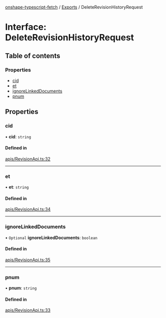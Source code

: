 [onshape-typescript-fetch](../README.md) / [Exports](../modules.md) / DeleteRevisionHistoryRequest

# Interface: DeleteRevisionHistoryRequest

## Table of contents

### Properties

- [cid](DeleteRevisionHistoryRequest.md#cid)
- [et](DeleteRevisionHistoryRequest.md#et)
- [ignoreLinkedDocuments](DeleteRevisionHistoryRequest.md#ignorelinkeddocuments)
- [pnum](DeleteRevisionHistoryRequest.md#pnum)

## Properties

### cid

• **cid**: `string`

#### Defined in

[apis/RevisionApi.ts:32](https://github.com/toebes/onshape-typescript-fetch/blob/3e11ae1/apis/RevisionApi.ts#L32)

___

### et

• **et**: `string`

#### Defined in

[apis/RevisionApi.ts:34](https://github.com/toebes/onshape-typescript-fetch/blob/3e11ae1/apis/RevisionApi.ts#L34)

___

### ignoreLinkedDocuments

• `Optional` **ignoreLinkedDocuments**: `boolean`

#### Defined in

[apis/RevisionApi.ts:35](https://github.com/toebes/onshape-typescript-fetch/blob/3e11ae1/apis/RevisionApi.ts#L35)

___

### pnum

• **pnum**: `string`

#### Defined in

[apis/RevisionApi.ts:33](https://github.com/toebes/onshape-typescript-fetch/blob/3e11ae1/apis/RevisionApi.ts#L33)
